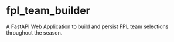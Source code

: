 # fpl_team_builder
A FastAPI Web Application to build and persist FPL team selections throughout the season.
